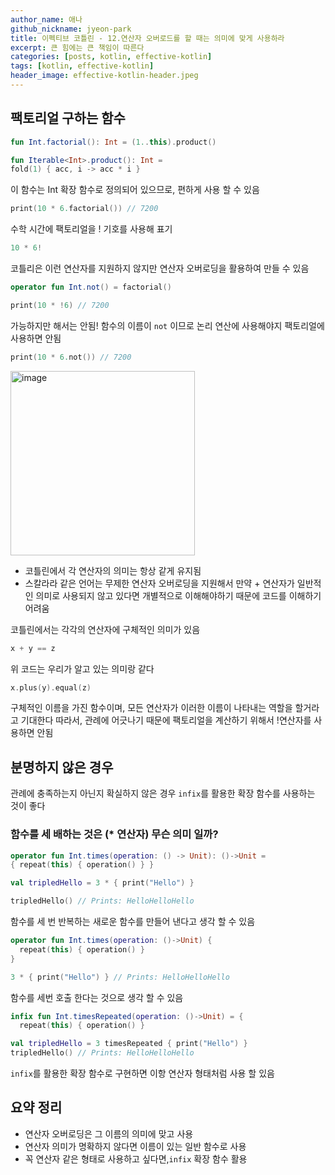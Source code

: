 ```yaml
---
author_name: 애나
github_nickname: jyeon-park
title: 이펙티브 코틀린 - 12.연산자 오버로드를 할 때는 의미에 맞게 사용하라
excerpt: 큰 힘에는 큰 책임이 따른다
categories: [posts, kotlin, effective-kotlin]
tags: [kotlin, effective-kotlin]
header_image: effective-kotlin-header.jpeg
---
```


## 팩토리얼 구하는 함수

```kotlin
fun Int.factorial(): Int = (1..this).product()

fun Iterable<Int>.product(): Int =
fold(1) { acc, i -> acc * i }
```
이 함수는 Int 확장 함수로 정의되어 있으므로, 편하게 사용 할 수 있음

```kotlin
print(10 * 6.factorial()) // 7200
```

수학 시간에 팩토리얼을 ! 기호를 사용해 표기

```kotlin
10 * 6!
```

코틀리은 이런 연산자를 지원하지 않지만 연산자 오버로딩을 활용하여 만들 수 있음

```kotlin
operator fun Int.not() = factorial()

print(10 * !6) // 7200
```

가능하지만 해서는 안됨!
함수의 이름이 `not` 이므로 논리 연산에 사용해야지 팩토리얼에 사용하면 안됨

```kotlin
print(10 * 6.not()) // 7200
```

<img width="295" alt="image" src="https://user-images.githubusercontent.com/100750946/169883205-c50c7d15-18a4-4f95-8149-ea77ad8bf3a1.png">

- 코틀린에서 각 연산자의 의미는 항상 같게 유지됨
- 스칼라라 같은 언어는 무제한 연산자 오버로딩을 지원해서 만약 + 연산자가 일반적인 의미로 사용되지 않고 있다면 개별적으로 이해해야하기 때문에 코드를 이해하기 어려움

코틀린에서는 각각의 연산자에 구체적인 의미가 있음

```kotlin
x + y == z
```
위 코드는 우리가 알고 있는 의미랑 같다

```kotlin
x.plus(y).equal(z)
```

구체적인 이름을 가진 함수이며, 모든 연산자가 이러한 이름이 나타내는 역할을 할거라고 기대한다
따라서, 관례에 어긋나기 때문에 팩토리얼을 계산하기 위해서 !연산자를 사용하면 안됨

## 분명하지 않은 경우
관례에 충족하는지 아닌지 확실하지 않은 경우 `infix`를 활용한 확장 함수를 사용하는 것이 좋다

### 함수를 세 배하는 것은 (* 연산자) 무슨 의미 일까?

```kotlin
operator fun Int.times(operation: () -> Unit): ()->Unit =
{ repeat(this) { operation() } }

val tripledHello = 3 * { print("Hello") }

tripledHello() // Prints: HelloHelloHello
```
함수를 세 번 반복하는 새로운 함수를 만들어 낸다고 생각 할 수 있음

```kotlin
operator fun Int.times(operation: ()->Unit) {
  repeat(this) { operation() }
}

3 * { print("Hello") } // Prints: HelloHelloHello
```
함수를 세번 호출 한다는 것으로 생각 할 수 있음

```kotlin
infix fun Int.timesRepeated(operation: ()->Unit) = { 
  repeat(this) { operation() }

val tripledHello = 3 timesRepeated { print("Hello") } 
tripledHello() // Prints: HelloHelloHello
```
`infix`를 활용한 확장 함수로 구현하면 이항 연산자 형태처럼 사용 할 있음

## 요약 정리

- 연산자 오버로딩은 그 이름의 의미에 맞고 사용
- 연산자 의미가 명확하지 않다면 이름이 있는 일반 함수로 사용
- 꼭 연산자 같은 형태로 사용하고 싶다면,`infix` 확장 함수 활용
